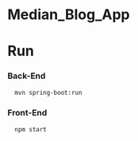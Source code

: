 # Median_Blog_App

# Run

### Back-End

```bash
  mvn spring-boot:run
```

### Front-End

```bash
  npm start
```
